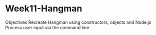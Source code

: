 # Week11-Hangman
Objectives  Recreate Hangman using constructors, objects and Node.js 
Process user input via the command line
